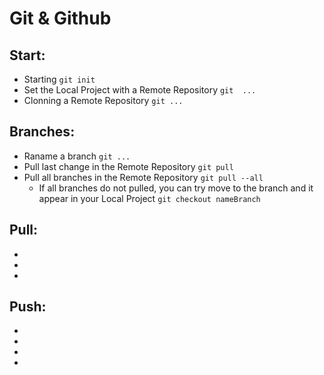# Git & Github


## Start:
- Starting `git init`
- Set the Local Project with a Remote Repository `git  ...`
- Clonning a Remote Repository `git ...`

## Branches:
- Raname a branch `git ...`
- Pull last change in the Remote Repository `git pull`
- Pull all branches in the Remote Repository `git pull --all`
  - If all branches do not pulled, you can try move to the branch and it appear in your Local Project `git checkout nameBranch`


## Pull:
-
-
-


## Push:
-
-
-
-

